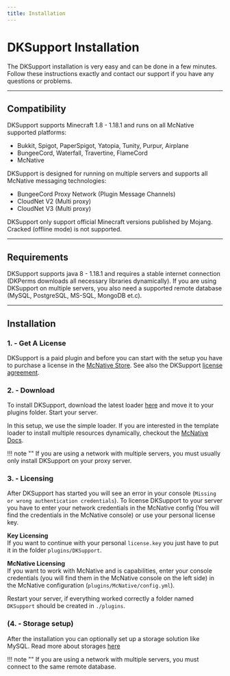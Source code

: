 ```yaml
---
title: Installation
---
```


# DKSupport Installation

The DKSupport installation is very easy and can be done in a few minutes. Follow these instructions 
exactly and contact our support if you have any questions or problems.

***

## **Compatibility**
DKSupport supports Minecraft 1.8 - 1.18.1 and runs on all McNative supported platforms:

 * Bukkit, Spigot, PaperSpigot, Yatopia, Tunity, Purpur, Airplane
 * BungeeCord, Waterfall, Travertine, FlameCord
 * McNative

DKSupport is designed for running on multiple servers and supports all McNative messaging technologies:

 * BungeeCord Proxy Network (Plugin Message Channels)
 * CloudNet V2 (Multi proxy)
 * CloudNet V3 (Multi proxy)

DKSupport only support official Minecraft versions published by Mojang. Cracked (offline mode) is not supported.

***

## **Requirements**

DKSupport supports java 8 - 1.18.1 and requires a stable internet connection (DKPerms downloads all necessary libraries dynamically). 
If you are using DKSupport on multiple servers, you also need a supported remote database (MySQL, PostgreSQL, MS-SQL, MongoDB et.c).

***

## **Installation**

### **1. - Get A License**
DKSupport is a paid plugin and before you can start with the setup you have to purchase a license in the [McNative Store](https://mcnative.org/plugins/pretronic/dkmotd). 
See also the DKSupport [license agreement](../license.md).

### **2. - Download**
To install DKSupport, download the latest loader [here](https://downloads.mcnative.org/id/9304d68a-bbdf-11eb-8ba0-0242ac180002) and
move it to your plugins folder. Start your server.

In this setup, we use the simple loader. If you are interested in the template loader to install multiple resources dynamically, 
checkout the [McNative Docs](https://docs.mcnative.org/).

!!! note ""
    If you are using a network with multiple servers, you must usually only install DKSupport on your proxy server.

### **3. - Licensing**
After DKSupport has started you will see an error in your console (`Missing or wrong authentication credentials`). 
To license DKSupport to your server you have to enter your network credentials in the McNative config (You will find the credentials in the McNative console) 
or use your personal license key.

**Key Licensing** <br />
If you want to continue with your personal `license.key` you just have to put it in the folder `plugins/DKSupport`.

**McNative Licensing** <br />
If you want to work with McNative and is capabilities, enter your console credentials (you will find them in the McNative console on the left side) in the McNative configuration (`plugins/McNative/config.yml`).


Restart your server, if everything worked correctly a folder named `DKSupport` should be created in `./plugins`.

### **(4. - Storage setup)**
After the installation you can optionally set up a storage solution like MySQL. Read more about storages [here](storage.md)

!!! note ""
    If you are using a network with multiple servers, you must connect to the same remote database.
